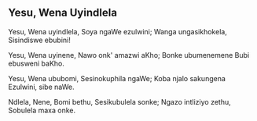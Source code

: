 ## Yesu, Wena Uyindlela

Yesu, Wena uyindlela, Soya ngaWe ezulwini;
Wanga ungasikhokela, Sisindiswe ebubini!

Yesu, Wena uyinene, Nawo onk' amazwi aKho;
Bonke ubumenemene Bubi ebusweni baKho.

Yesu, Wena ububomi, Sesinokuphila ngaWe;
Koba njalo sakungena Ezulwini, sibe naWe.

Ndlela, Nene, Bomi bethu, Sesikubulela sonke;
Ngazo intliziyo zethu, Sobulela maxa onke.

